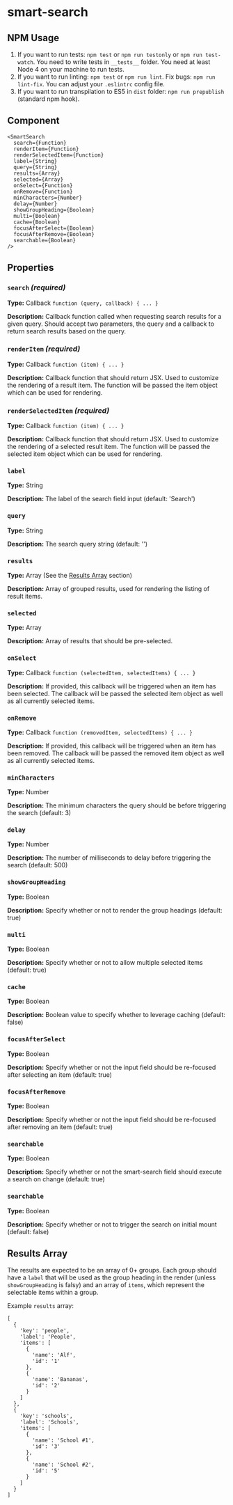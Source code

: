 # smart-search

## NPM Usage

1. If you want to run tests: `npm test` or `npm run testonly` or `npm run test-watch`. You need to write tests in `__tests__` folder. You need at least Node 4 on your machine to run tests.
2. If you want to run linting: `npm test` or `npm run lint`. Fix bugs: `npm run lint-fix`. You can adjust your `.eslintrc` config file.
3. If you want to run transpilation to ES5 in `dist` folder: `npm run prepublish` (standard npm hook).

## Component

```
<SmartSearch
  search={Function}
  renderItem={Function}
  renderSelectedItem={Function}
  label={String}
  query={String}
  results={Array}
  selected={Array}
  onSelect={Function}
  onRemove={Function}
  minCharacters={Number}
  delay={Number}
  showGroupHeading={Boolean}
  multi={Boolean}
  cache={Boolean}
  focusAfterSelect={Boolean}
  focusAfterRemove={Boolean}
  searchable={Boolean}
/>
```

## Properties
### `search` *(required)*
**Type:** Callback `function (query, callback) { ... }`

**Description:** Callback function called when requesting search results for a given query. Should accept two parameters, the query and a callback to return search results based on the query.

### `renderItem` *(required)*
**Type:** Callback `function (item) { ... }`

**Description:** Callback function that should return JSX. Used to customize the rendering of a result item. The function will be passed the item object which can be used for rendering.

### `renderSelectedItem` *(required)*
**Type:** Callback `function (item) { ... }`

**Description:** Callback function that should return JSX. Used to customize the rendering of a selected result item. The function will be passed the selected item object which can be used for rendering.

### `label`
**Type:** String

**Description:** The label of the search field input (default: 'Search')

### `query`
**Type:** String

**Description:** The search query string (default: '')

### `results`
**Type:** Array (See the [Results Array](#results-array) section)

**Description:** Array of grouped results, used for rendering the listing of result items.

### `selected`
**Type:** Array

**Description:** Array of results that should be pre-selected.

### `onSelect`
**Type:** Callback `function (selectedItem, selectedItems) { ... }`

**Description:** If provided, this callback will be triggered when an item has been selected. The callback will be passed the selected item object as well as all currently selected items.

### `onRemove`
**Type:** Callback `function (removedItem, selectedItems) { ... }`

**Description:** If provided, this callback will be triggered when an item has been removed. The callback will be passed the removed item object as well as all currently selected items.

### `minCharacters`
**Type:** Number

**Description:** The minimum characters the query should be before triggering the search (default: 3)

### `delay`
**Type:** Number

**Description:** The number of milliseconds to delay before triggering the search (default: 500)

### `showGroupHeading`
**Type:** Boolean

**Description:** Specify whether or not to render the group headings (default: true)

### `multi`
**Type:** Boolean

**Description:** Specify whether or not to allow multiple selected items (default: true)

### `cache`		
**Type:** Boolean		

**Description:** Boolean value to specify whether to leverage caching (default: false)

### `focusAfterSelect`
**Type:** Boolean

**Description:** Specify whether or not the input field should be re-focused after selecting an item (default: true)

### `focusAfterRemove`
**Type:** Boolean

**Description:** Specify whether or not the input field should be re-focused after removing an item (default: true)

### `searchable`
**Type:** Boolean

**Description:** Specify whether or not the smart-search field should execute a search on change (default: true)

### `searchable`
**Type:** Boolean

**Description:** Specify whether or not to trigger the search on initial mount (default: false)

## Results Array
The results are expected to be an array of 0+ groups. Each group should have a `label` that will be used as the group heading in the render (unless `showGroupHeading` is falsy) and an array of `items`, which represent the selectable items within a group.

Example `results` array:
```
[
  {
    'key': 'people',
    'label': 'People',
    'items': [
      {
        'name': 'Alf',
        'id': '1'
      },
      {
        'name': 'Bananas',
        'id': '2'
      }
    ]
  },
  {
    'key': 'schools',
    'label': 'Schools',
    'items': [
      {
        'name': 'School #1',
        'id': '3'
      },
      {
        'name': 'School #2',
        'id': '5'
      }
    ]
  }
]
```
